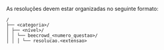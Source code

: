 As resoluções devem estar organizadas no seguinte formato:

```
/
├── <categoria>/
│ ├── <nível>/
│ │ └── beecrowd_<numero_questao>/
│ │ │ └── resolucao.<extensao>
```
